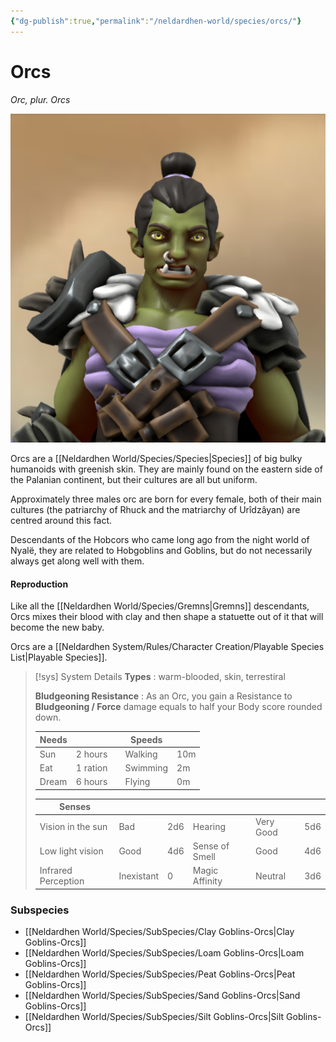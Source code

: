 ```yaml
---
{"dg-publish":true,"permalink":"/neldardhen-world/species/orcs/"}
---
```


# Orcs
*Orc, plur. Orcs*

![Lorta-bust.png|100](/img/user/Images/Species/Lorta-bust.png)

Orcs are a [[Neldardhen World/Species/Species\|Species]] of big bulky humanoids with greenish skin. They are mainly found on the eastern side of the Palanian continent, but their cultures are all but uniform.

Approximately three males orc are born for every female, both of their main cultures (the patriarchy of Rhuck and the matriarchy of Urîdzâyan) are centred around this fact.

Descendants of the Hobcors who came long ago from the night world of Nyalë, they are related to Hobgoblins and Goblins, but do not necessarily always get along well with them.

#### Reproduction
Like all the [[Neldardhen World/Species/Gremns\|Gremns]] descendants, Orcs mixes their blood with clay and then shape a statuette out of it that will become the new baby.

Orcs are a [[Neldardhen System/Rules/Character Creation/Playable Species List\|Playable Species]].

> [!sys] System Details
> **Types** : warm-blooded, skin, terrestiral 
>
> **Bludgeoning Resistance** :  As an Orc, you gain a Resistance to **Bludgeoning / Force** damage equals to half your Body score rounded down.
> 
> | **Needs** |          |     | **Speeds** |     |
> | --------- | -------- | --- | ---------- | --- |
> | Sun       | 2 hours  |     | Walking    | 10m |
> | Eat       | 1 ration |     | Swimming   | 2m  |
> | Dream     | 6 hours  |     | Flying     | 0m  |
> 
> | **Senses**          |            |     |                |           |     |
> | ------------------- | ---------- | --- | -------------- | --------- | --- |
>| Vision in the sun   | Bad        | 2d6 | Hearing        | Very Good | 5d6 |
> | Low light vision    | Good       | 4d6 | Sense of Smell | Good      | 4d6 |
> | Infrared Perception | Inexistant | 0   | Magic Affinity | Neutral   | 3d6 |
### Subspecies 

- [[Neldardhen World/Species/SubSpecies/Clay Goblins-Orcs\|Clay Goblins-Orcs]]
- [[Neldardhen World/Species/SubSpecies/Loam Goblins-Orcs\|Loam Goblins-Orcs]]
- [[Neldardhen World/Species/SubSpecies/Peat Goblins-Orcs\|Peat Goblins-Orcs]]
- [[Neldardhen World/Species/SubSpecies/Sand Goblins-Orcs\|Sand Goblins-Orcs]]
- [[Neldardhen World/Species/SubSpecies/Silt Goblins-Orcs\|Silt Goblins-Orcs]]
